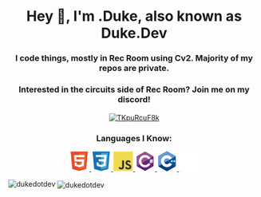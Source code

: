 <h1 align="center">Hey 👋, I'm .Duke, also known as Duke.Dev</h1>
<h3 align="center">I code things, mostly in Rec Room using Cv2. Majority of my repos are private.</h3>





<h3 align="center">Interested in the circuits side of Rec Room? Join me on my discord!</h3>
<p align="center">
<a href="https://discord.gg/TKpuRcuF8k" target="blank"><img align="center" src="https://raw.githubusercontent.com/rahuldkjain/github-profile-readme-generator/master/src/images/icons/Social/discord.svg" alt="TKpuRcuF8k" height="30" width="40" /></a>
</p>
<h3 align="center">Languages I Know:</h3>
<p align="center"> 

<p align="center"> 
<a href="https://www.w3schools.com/html/" target="_blank" rel="noreferrer"> <img src="https://raw.githubusercontent.com/devicons/devicon/master/icons/html5/html5-original.svg" alt="html5" width="40" height="40"/> </a>
<a href="https://www.w3schools.com/css/" target="_blank" rel="noreferrer"> <img src="https://raw.githubusercontent.com/devicons/devicon/master/icons/css3/css3-original.svg" alt="css3" width="40" height="40"/> </a>
<a href="https://www.w3schools.com/js/" target="_blank" rel="noreferrer"> <img src="https://raw.githubusercontent.com/devicons/devicon/master/icons/javascript/javascript-original.svg" alt="javascript" width="40" height="40"/> </a>
<a href="https://www.w3schools.com/cs/" target="_blank" rel="noreferrer"> <img src="https://raw.githubusercontent.com/devicons/devicon/master/icons/csharp/csharp-original.svg" alt="csharp" width="40" height="40"/> </a>
<a href="https://www.w3schools.com/cpp/" target="_blank" rel="noreferrer"> <img src="https://raw.githubusercontent.com/devicons/devicon/master/icons/cplusplus/cplusplus-original.svg" alt="cplusplus" width="40" height="40"/> </a>
<a href="https://unrealengine.com/" target="_blank" rel="noreferrer"> <img src="https://raw.githubusercontent.com/DukeDotDev/DukeDotDev/main/UE_Logo_icon-only_white.svg" alt="unrealengine5" width="40" height="40"/> </a>


<p><img align="left" src="https://github-readme-stats.vercel.app/api/top-langs?username=dukedotdev&show_icons=true&locale=en&layout=compact&theme=tokyonight" alt="dukedotdev" /></p>

<p>&nbsp;<img align="center" src="https://github-readme-stats.vercel.app/api?username=dukedotdev&show_icons=true&locale=en&theme=tokyonight" alt="dukedotdev" /></p>
